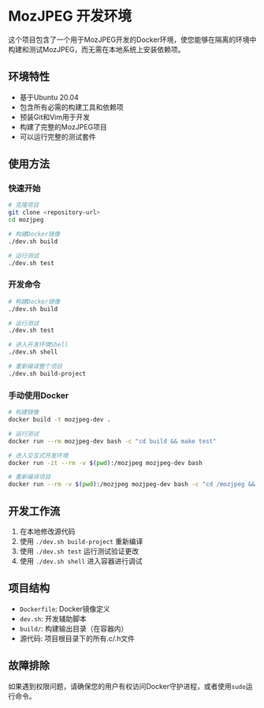 # MozJPEG 开发环境

这个项目包含了一个用于MozJPEG开发的Docker环境，使您能够在隔离的环境中构建和测试MozJPEG，而无需在本地系统上安装依赖项。

## 环境特性

- 基于Ubuntu 20.04
- 包含所有必需的构建工具和依赖项
- 预装Git和Vim用于开发
- 构建了完整的MozJPEG项目
- 可以运行完整的测试套件

## 使用方法

### 快速开始

```bash
# 克隆项目
git clone <repository-url>
cd mozjpeg

# 构建Docker镜像
./dev.sh build

# 运行测试
./dev.sh test
```

### 开发命令

```bash
# 构建Docker镜像
./dev.sh build

# 运行测试
./dev.sh test

# 进入开发环境Shell
./dev.sh shell

# 重新编译整个项目
./dev.sh build-project
```

### 手动使用Docker

```bash
# 构建镜像
docker build -t mozjpeg-dev .

# 运行测试
docker run --rm mozjpeg-dev bash -c "cd build && make test"

# 进入交互式开发环境
docker run -it --rm -v $(pwd):/mozjpeg mozjpeg-dev bash

# 重新编译项目
docker run --rm -v $(pwd):/mozjpeg mozjpeg-dev bash -c "cd /mozjpeg && rm -rf build && mkdir build && cd build && cmake .. && make -j$(nproc)"
```

## 开发工作流

1. 在本地修改源代码
2. 使用 `./dev.sh build-project` 重新编译
3. 使用 `./dev.sh test` 运行测试验证更改
4. 使用 `./dev.sh shell` 进入容器进行调试

## 项目结构

- `Dockerfile`: Docker镜像定义
- `dev.sh`: 开发辅助脚本
- `build/`: 构建输出目录（在容器内）
- 源代码: 项目根目录下的所有.c/.h文件

## 故障排除

如果遇到权限问题，请确保您的用户有权访问Docker守护进程，或者使用`sudo`运行命令。